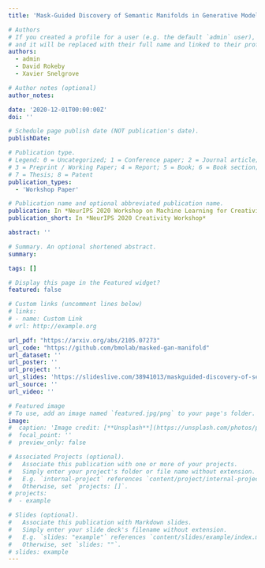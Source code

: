 ```yaml
---
title: 'Mask-Guided Discovery of Semantic Manifolds in Generative Models'

# Authors
# If you created a profile for a user (e.g. the default `admin` user), write the username (folder name) here
# and it will be replaced with their full name and linked to their profile.
authors:
  - admin
  - David Rokeby
  - Xavier Snelgrove

# Author notes (optional)
author_notes:

date: '2020-12-01T00:00:00Z'
doi: ''

# Schedule page publish date (NOT publication's date).
publishDate: 

# Publication type.
# Legend: 0 = Uncategorized; 1 = Conference paper; 2 = Journal article;
# 3 = Preprint / Working Paper; 4 = Report; 5 = Book; 6 = Book section;
# 7 = Thesis; 8 = Patent
publication_types: 
  - 'Workshop Paper'

# Publication name and optional abbreviated publication name.
publication: In *NeurIPS 2020 Workshop on Machine Learning for Creativity and Design*
publication_short: In *NeurIPS 2020 Creativity Workshop*

abstract: ''

# Summary. An optional shortened abstract.
summary:

tags: []

# Display this page in the Featured widget?
featured: false

# Custom links (uncomment lines below)
# links:
# - name: Custom Link
# url: http://example.org

url_pdf: "https://arxiv.org/abs/2105.07273"
url_code: "https://github.com/bmolab/masked-gan-manifold"
url_dataset: ''
url_poster: ''
url_project: ''
url_slides: 'https://slideslive.com/38941013/maskguided-discovery-of-semantic-manifolds-in-generative-models'
url_source: ''
url_video: ''

# Featured image
# To use, add an image named `featured.jpg/png` to your page's folder.
image:
#  caption: 'Image credit: [**Unsplash**](https://unsplash.com/photos/pLCdAaMFLTE)'
#  focal_point: ''
#  preview_only: false

# Associated Projects (optional).
#   Associate this publication with one or more of your projects.
#   Simply enter your project's folder or file name without extension.
#   E.g. `internal-project` references `content/project/internal-project/index.md`.
#   Otherwise, set `projects: []`.
# projects:
#  - example

# Slides (optional).
#   Associate this publication with Markdown slides.
#   Simply enter your slide deck's filename without extension.
#   E.g. `slides: "example"` references `content/slides/example/index.md`.
#   Otherwise, set `slides: ""`.
# slides: example
---
```

